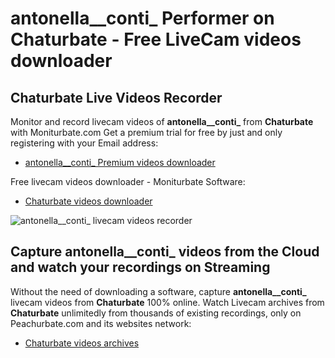 # antonella__conti_ Performer on Chaturbate - Free LiveCam videos downloader

## Chaturbate Live Videos Recorder

Monitor and record livecam videos of **antonella__conti_** from **Chaturbate** with Moniturbate.com
Get a premium trial for free by just and only registering with your Email address:
* [antonella__conti_ Premium videos downloader](https://moniturbate.com/request-demo-licence-key.html)

Free livecam videos downloader - Moniturbate Software:
* [Chaturbate videos downloader](https://moniturbate.com/moniturbate-download-software.html)

![antonella__conti_ livecam videos recorder](https://peachurnet.com/templates/moniturbate-software.png)


## Capture antonella__conti_ videos from the Cloud and watch your recordings on Streaming

Without the need of downloading a software, capture **antonella__conti_** livecam videos from **Chaturbate** 100% online.
Watch Livecam archives from **Chaturbate** unlimitedly from thousands of existing recordings, only on Peachurbate.com and its websites network:
* [Chaturbate videos archives](https://peachurnet.com/)